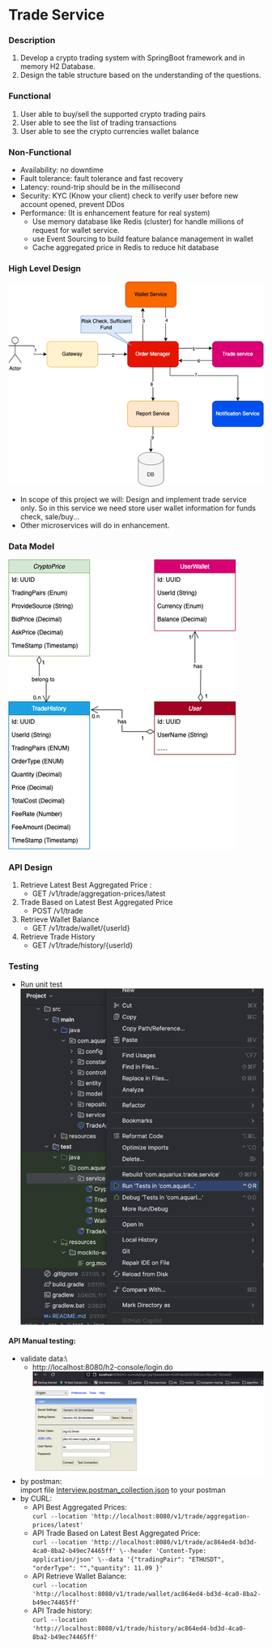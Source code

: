 # Trade Service

### Description
1. Develop a crypto trading system with SpringBoot framework and in memory H2
Database.
2. Design the table structure based on the understanding of the questions.

### Functional
1. User able to buy/sell the supported crypto trading pairs
2. User able to see the list of trading transactions
3. User able to see the crypto currencies wallet balance

### Non-Functional
* Availability: no downtime
* Fault tolerance: fault tolerance and fast recovery
* Latency: round-trip should be in the millisecond
* Security: KYC (Know your client) check to verify user before new account opened, prevent DDos
* Performance: (It is enhancement feature for real system)
    * Use memory database like Redis (cluster) for handle millions of request for wallet service.
    * use Event Sourcing to build feature balance management in wallet
    * Cache aggregated price in Redis to reduce hit database

### High Level Design
![trade_system_high_level_design.png](document/trade_system_high_level_design.png)
* In scope of this project we will: Design and implement trade service only. So in this service we need store user wallet information for funds check, sale/buy... 
* Other microservices will do in enhancement.

### Data Model
![trade_system_date_model.drawio.png](document/trade_system_date_model.drawio.png)

### API Design
1. Retrieve Latest Best Aggregated Price : 
   - GET /v1/trade/aggregation-prices/latest
2. Trade Based on Latest Best Aggregated Price
   - POST /v1/trade
3. Retrieve Wallet Balance
   - GET /v1/trade/wallet/{userId}
4. Retrieve Trade History
   - GET /v1/trade/history/{userId}

### Testing
- Run unit test
![runtest1.png](document/runtest1.png)

#### API Manual testing:
- validate data:\
  - http://localhost:8080/h2-console/login.do
  ![dbconfig.png](document/dbconfig.png)
- by postman:\
import file [Interview.postman_collection.json](document/Interview.postman_collection.json) to your postman
- by CURL:
  - API Best Aggregated Prices:\
    ``` curl --location 'http://localhost:8080/v1/trade/aggregation-prices/latest' ```
  - API Trade Based on Latest Best Aggregated Price:\
    ``` curl --location 'http://localhost:8080/v1/trade/ac864ed4-bd3d-4ca0-8ba2-b49ec74465ff' \--header 'Content-Type: application/json' \--data '{"tradingPair": "ETHUSDT", "orderType": "","quantity": 11.09 }' ```
  - API Retrieve Wallet Balance:\
    ``` curl --location 'http://localhost:8080/v1/trade/wallet/ac864ed4-bd3d-4ca0-8ba2-b49ec74465ff' ```
  - API Trade history:\
    ``` curl --location 'http://localhost:8080/v1/trade/history/ac864ed4-bd3d-4ca0-8ba2-b49ec74465ff' ```